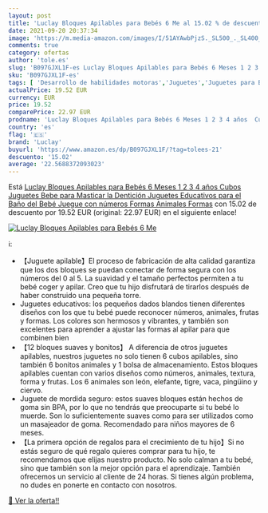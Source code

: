 ```yaml
---
layout: post
title: 'Luclay Bloques Apilables para Bebés 6 Me al 15.02 % de descuento'
date: 2021-09-20 20:37:34
image: 'https://m.media-amazon.com/images/I/51AYAwbPjzS._SL500_._SL400_.jpg'
comments: true
category: ofertas
author: 'tole.es'
slug: 'B097GJXL1F-es Luclay Bloques Apilables para Bebés 6 Meses 1 2 3 4 años...'
sku: 'B097GJXL1F-es'
tags: [ 'Desarrollo de habilidades motoras','Juguetes','Juguetes para Bebés y primera infancia','Juguetes para apilar y encajar','Juguetes y juegos','bebe','bebé','bebés','luclay', ]
actualPrice: 19.52 EUR
currency: EUR
price: 19.52
comparePrice: 22.97 EUR
prodname: 'Luclay Bloques Apilables para Bebés 6 Meses 1 2 3 4 años  Cubos Juguetes Bebe para Masticar la Dentición Juguetes Educativos para el Baño del Bebé Juegue con números  Formas  Animales  Formas'
country: 'es'
flag: '🇪🇸'
brand: 'Luclay'
buyurl: 'https://www.amazon.es/dp/B097GJXL1F/?tag=tolees-21'
descuento: '15.02'
average: '22.5688372093023'
---
```


Está [Luclay Bloques Apilables para Bebés 6 Meses 1 2 3 4 años  Cubos Juguetes Bebe para Masticar la Dentición Juguetes Educativos para el Baño del Bebé Juegue con números  Formas  Animales  Formas](https://www.amazon.es/dp/B097GJXL1F/?tag=tolees-21) con 15.02 de descuento por 19.52 EUR (original: 22.97 EUR) en el siguiente enlace!

[![Luclay Bloques Apilables para Bebés 6 Me](https://m.media-amazon.com/images/I/51AYAwbPjzS._SL500_._SL400_.jpg)](https://www.amazon.es/dp/B097GJXL1F/?tag=tolees-21)

ℹ️:

- 【Juguete apilable】El proceso de fabricación de alta calidad garantiza que los dos bloques se puedan conectar de forma segura con los números del 0 al 5. La suavidad y el tamaño perfectos permiten a tu bebé coger y apilar. Creo que tu hijo disfrutará de tirarlos después de haber construido una pequeña torre.
- Juguetes educativos: los pequeños dados blandos tienen diferentes diseños con los que tu bebé puede reconocer números, animales, frutas y formas. Los colores son hermosos y vibrantes, y también son excelentes para aprender a ajustar las formas al apilar para que combinen bien
- 【12 bloques suaves y bonitos】 A diferencia de otros juguetes apilables, nuestros juguetes no solo tienen 6 cubos apilables, sino también 6 bonitos animales y 1 bolsa de almacenamiento. Estos bloques apilables cuentan con varios diseños como números, animales, textura, forma y frutas. Los 6 animales son león, elefante, tigre, vaca, pingüino y ciervo.
- Juguete de mordida seguro: estos suaves bloques están hechos de goma sin BPA, por lo que no tendrás que preocuparte si tu bebé lo muerde. Son lo suficientemente suaves como para ser utilizados como un masajeador de goma. Recomendado para niños mayores de 6 meses.
- 【La primera opción de regalos para el crecimiento de tu hijo】Si no estás seguro de qué regalo quieres comprar para tu hijo, te recomendamos que elijas nuestro producto. No solo calman a tu bebé, sino que también son la mejor opción para el aprendizaje. También ofrecemos un servicio al cliente de 24 horas. Si tienes algún problema, no dudes en ponerte en contacto con nosotros.

[🛒 Ver la oferta!!](https://www.amazon.es/dp/B097GJXL1F/?tag=tolees-21)
